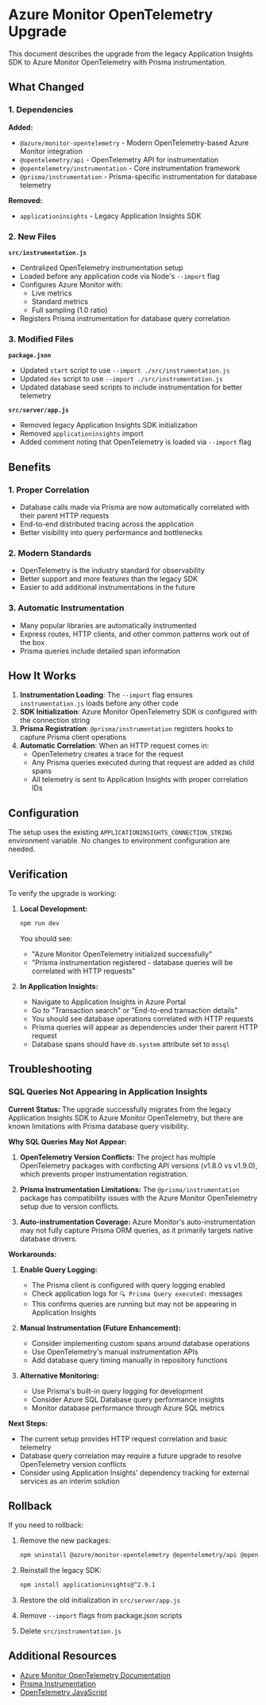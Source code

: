 # Azure Monitor OpenTelemetry Upgrade

This document describes the upgrade from the legacy Application Insights SDK to Azure Monitor OpenTelemetry with Prisma instrumentation.

## What Changed

### 1. Dependencies

**Added:**
- `@azure/monitor-opentelemetry` - Modern OpenTelemetry-based Azure Monitor integration
- `@opentelemetry/api` - OpenTelemetry API for instrumentation
- `@opentelemetry/instrumentation` - Core instrumentation framework
- `@prisma/instrumentation` - Prisma-specific instrumentation for database telemetry

**Removed:**
- `applicationinsights` - Legacy Application Insights SDK

### 2. New Files

**`src/instrumentation.js`**
- Centralized OpenTelemetry instrumentation setup
- Loaded before any application code via Node's `--import` flag
- Configures Azure Monitor with:
  - Live metrics
  - Standard metrics
  - Full sampling (1.0 ratio)
- Registers Prisma instrumentation for database query correlation

### 3. Modified Files

**`package.json`**
- Updated `start` script to use `--import ./src/instrumentation.js`
- Updated `dev` script to use `--import ./src/instrumentation.js`
- Updated database seed scripts to include instrumentation for better telemetry

**`src/server/app.js`**
- Removed legacy Application Insights SDK initialization
- Removed `applicationinsights` import
- Added comment noting that OpenTelemetry is loaded via `--import` flag

## Benefits

### 1. Proper Correlation
- Database calls made via Prisma are now automatically correlated with their parent HTTP requests
- End-to-end distributed tracing across the application
- Better visibility into query performance and bottlenecks

### 2. Modern Standards
- OpenTelemetry is the industry standard for observability
- Better support and more features than the legacy SDK
- Easier to add additional instrumentations in the future

### 3. Automatic Instrumentation
- Many popular libraries are automatically instrumented
- Express routes, HTTP clients, and other common patterns work out of the box
- Prisma queries include detailed span information

## How It Works

1. **Instrumentation Loading**: The `--import` flag ensures `instrumentation.js` loads before any other code
2. **SDK Initialization**: Azure Monitor OpenTelemetry SDK is configured with the connection string
3. **Prisma Registration**: `@prisma/instrumentation` registers hooks to capture Prisma client operations
4. **Automatic Correlation**: When an HTTP request comes in:
   - OpenTelemetry creates a trace for the request
   - Any Prisma queries executed during that request are added as child spans
   - All telemetry is sent to Application Insights with proper correlation IDs

## Configuration

The setup uses the existing `APPLICATIONINSIGHTS_CONNECTION_STRING` environment variable. No changes to environment configuration are needed.

## Verification

To verify the upgrade is working:

1. **Local Development:**
   ```bash
   npm run dev
   ```
   You should see:
   - "Azure Monitor OpenTelemetry initialized successfully"
   - "Prisma instrumentation registered - database queries will be correlated with HTTP requests"

2. **In Application Insights:**
   - Navigate to Application Insights in Azure Portal
   - Go to "Transaction search" or "End-to-end transaction details"
   - You should see database operations correlated with HTTP requests
   - Prisma queries will appear as dependencies under their parent HTTP request
   - Database spans should have `db.system` attribute set to `mssql`

## Troubleshooting

### SQL Queries Not Appearing in Application Insights

**Current Status:** The upgrade successfully migrates from the legacy Application Insights SDK to Azure Monitor OpenTelemetry, but there are known limitations with Prisma database query visibility.

**Why SQL Queries May Not Appear:**
1. **OpenTelemetry Version Conflicts:** The project has multiple OpenTelemetry packages with conflicting API versions (v1.8.0 vs v1.9.0), which prevents proper instrumentation registration.

2. **Prisma Instrumentation Limitations:** The `@prisma/instrumentation` package has compatibility issues with the Azure Monitor OpenTelemetry setup due to version conflicts.

3. **Auto-instrumentation Coverage:** Azure Monitor's auto-instrumentation may not fully capture Prisma ORM queries, as it primarily targets native database drivers.

**Workarounds:**

1. **Enable Query Logging:**
   - The Prisma client is configured with query logging enabled
   - Check application logs for `🔍 Prisma Query executed:` messages
   - This confirms queries are running but may not be appearing in Application Insights

2. **Manual Instrumentation (Future Enhancement):**
   - Consider implementing custom spans around database operations
   - Use OpenTelemetry's manual instrumentation APIs
   - Add database query timing manually in repository functions

3. **Alternative Monitoring:**
   - Use Prisma's built-in query logging for development
   - Consider Azure SQL Database query performance insights
   - Monitor database performance through Azure SQL metrics

**Next Steps:**
- The current setup provides HTTP request correlation and basic telemetry
- Database query correlation may require a future upgrade to resolve OpenTelemetry version conflicts
- Consider using Application Insights' dependency tracking for external services as an interim solution

## Rollback

If you need to rollback:

1. Remove the new packages:
   ```bash
   npm uninstall @azure/monitor-opentelemetry @opentelemetry/api @opentelemetry/instrumentation @prisma/instrumentation
   ```

2. Reinstall the legacy SDK:
   ```bash
   npm install applicationinsights@^2.9.1
   ```

3. Restore the old initialization in `src/server/app.js`
4. Remove `--import` flags from package.json scripts
5. Delete `src/instrumentation.js`

## Additional Resources

- [Azure Monitor OpenTelemetry Documentation](https://learn.microsoft.com/en-us/azure/azure-monitor/app/opentelemetry-enable?tabs=nodejs)
- [Prisma Instrumentation](https://www.npmjs.com/package/@prisma/instrumentation)
- [OpenTelemetry JavaScript](https://opentelemetry.io/docs/languages/js/)

